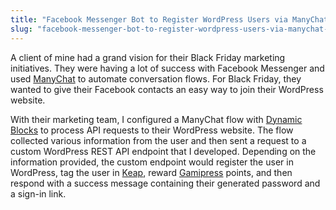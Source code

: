 ```yaml
---
title: "Facebook Messenger Bot to Register WordPress Users via ManyChat API"
slug: "facebook-messenger-bot-to-register-wordpress-users-via-manychat-api"
---
```


A client of mine had a grand vision for their Black Friday marketing initiatives. They were having a lot of success with Facebook Messenger and used <a href="https://manychat.com/" target="_blank" rel="noreferrer noopener">ManyChat</a> to automate conversation flows. For Black Friday, they wanted to give their Facebook contacts an easy way to join their WordPress website.

With their marketing team, I configured a ManyChat flow with <a href="https://support.manychat.com/support/solutions/articles/36000143342-dev-tools-dynamic-block" target="_blank" rel="noreferrer noopener">Dynamic Blocks</a> to process API requests to their WordPress website. The flow collected various information from the user and then sent a request to a custom WordPress REST API endpoint that I developed. Depending on the information provided, the custom endpoint would register the user in WordPress, tag the user in <a href="https://keap.com/" target="_blank" rel="noreferrer noopener">Keap</a>, reward <a href="https://gamipress.com/" target="_blank" rel="noreferrer noopener">Gamipress</a> points, and then respond with a success message containing their generated password and a sign-in link.
